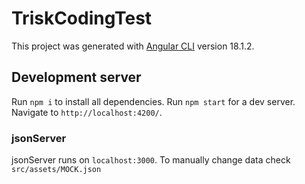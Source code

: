 # TriskCodingTest

This project was generated with [Angular CLI](https://github.com/angular/angular-cli) version 18.1.2.

## Development server

Run `npm i` to install all dependencies.
Run `npm start` for a dev server. Navigate to `http://localhost:4200/`.

### jsonServer

jsonServer runs on `localhost:3000`. To manually change data check `src/assets/MOCK.json`
